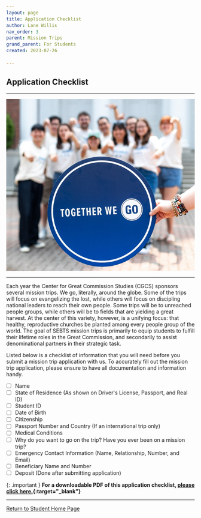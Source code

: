 ```yaml
---
layout: page
title: Application Checklist
author: Lane Willis
nav_order: 3
parent: Mission Trips
grand_parent: For Students
created: 2023-07-26

---
```


## Application Checklist

---

![Together We Go](/assets/images/tshirt-images/together%20we%20go%20sign%20with%20group.jpg)

---

Each year the Center for Great Commission Studies (CGCS) sponsors several mission trips. We go, literally, around the globe. Some of the trips will focus on evangelizing the lost, while others will focus on discipling national leaders to reach their own people. Some trips will be to unreached people groups, while others will be to fields that are yielding a great harvest. At the center of this variety, however, is a unifying focus: that healthy, reproductive churches be planted among every people group of the world. The goal of SEBTS mission trips is primarily to equip students to fulfill their lifetime roles in the Great Commission, and secondarily to assist denominational partners in their strategic task.  

Listed below is a checklist of information that you will need before you submit a mission trip application with us. To accurately fill out the mission trip application, please ensure to have all documentation and information handy.

- [ ] Name
- [ ] State of Residence (As shown on Driver's License, Passport, and Real ID)
- [ ] Student ID
- [ ] Date of Birth
- [ ] Citizenship
- [ ] Passport Number and Country (If an international trip only)
- [ ] Medical Conditions
- [ ] Why do you want to go on the trip? Have you ever been on a mission trip?
- [ ] Emergency Contact Information (Name, Relationship, Number, and Email)
- [ ] Beneficiary Name and Number
- [ ] Deposit (Done after submitting application)

{: .important }
**For a downloadable PDF of this application checklist, [please click here.](/files/Application%20Checklist.pdf){:target="_blank"}**


---

[Return to Student Home Page](/students)